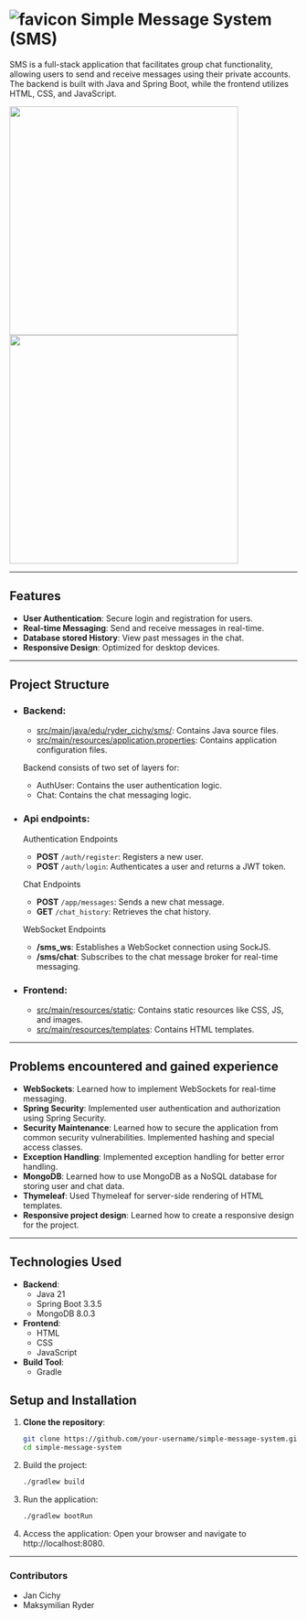 # ![favicon](https://github.com/user-attachments/assets/aff09026-2ae6-417f-b8e5-ab62d302b573) Simple Message System (SMS)

SMS is a full-stack application that facilitates group chat functionality,
allowing users to send and receive messages using their private accounts.
The backend is built with Java and Spring Boot,
while the frontend utilizes HTML, CSS, and JavaScript.

<p>
  <img src="https://github.com/user-attachments/assets/884ae105-d83b-4960-b799-1e4cdd32a38f" width="400"/>
  <img src="https://github.com/user-attachments/assets/6df2caae-9a00-4e79-b37c-90c871c6a060" width="400"/>
</p>

---
## Features
- **User Authentication**: Secure login and registration for users.
- **Real-time Messaging**: Send and receive messages in real-time.
- **Database stored History**: View past messages in the chat.
- **Responsive Design**: Optimized for desktop devices.

---
## Project Structure
- ### **Backend**:
    - [src/main/java/edu/ryder_cichy/sms/](./src/main/java/edu/ryder_cichy/sms/): Contains Java source files.
    - [src/main/resources/application.properties](./src/main/resources/application.properties): Contains application configuration files.

    Backend consists of two set of layers for:
    - AuthUser: Contains the user authentication logic.
    - Chat: Contains the chat messaging logic.
  
- ### **Api endpoints**:

    Authentication Endpoints
  - **POST** `/auth/register`: Registers a new user.
  - **POST** `/auth/login`: Authenticates a user and returns a JWT token.

  Chat Endpoints
    - **POST** `/app/messages`: Sends a new chat message.
    - **GET** `/chat_history`: Retrieves the chat history.

  WebSocket Endpoints
    - **/sms_ws**: Establishes a WebSocket connection using SockJS.
    - **/sms/chat**: Subscribes to the chat message broker for real-time messaging.



- ### **Frontend**:
    - [src/main/resources/static](./src/main/resources/static): Contains static resources like CSS, JS, and images.
    - [src/main/resources/templates](./src/main/resources/templates): Contains HTML templates.

---
## Problems encountered and gained experience

- **WebSockets**: Learned how to implement WebSockets for real-time messaging.
- **Spring Security**: Implemented user authentication and authorization using Spring Security.
- **Security Maintenance**: Learned how to secure the application from common security vulnerabilities.
Implemented hashing and special access classes.
- **Exception Handling**: Implemented exception handling for better error handling.
- **MongoDB**: Learned how to use MongoDB as a NoSQL database for storing user and chat data.
- **Thymeleaf**: Used Thymeleaf for server-side rendering of HTML templates.
- **Responsive project design**: Learned how to create a responsive design for the project.

---

## Technologies Used
- **Backend**:
    - Java 21
    - Spring Boot 3.3.5
    - MongoDB 8.0.3
- **Frontend**:
    - HTML
    - CSS
    - JavaScript
- **Build Tool**:
    - Gradle

## Setup and Installation
1. **Clone the repository**:
   ```sh
   git clone https://github.com/your-username/simple-message-system.git
   cd simple-message-system

2. Build the project:  
    ```sh
    ./gradlew build

3. Run the application:  
    ```sh
    ./gradlew bootRun

4. Access the application: Open your browser and navigate to http://localhost:8080.  

---
### Contributors

- Jan Cichy
- Maksymilian Ryder
